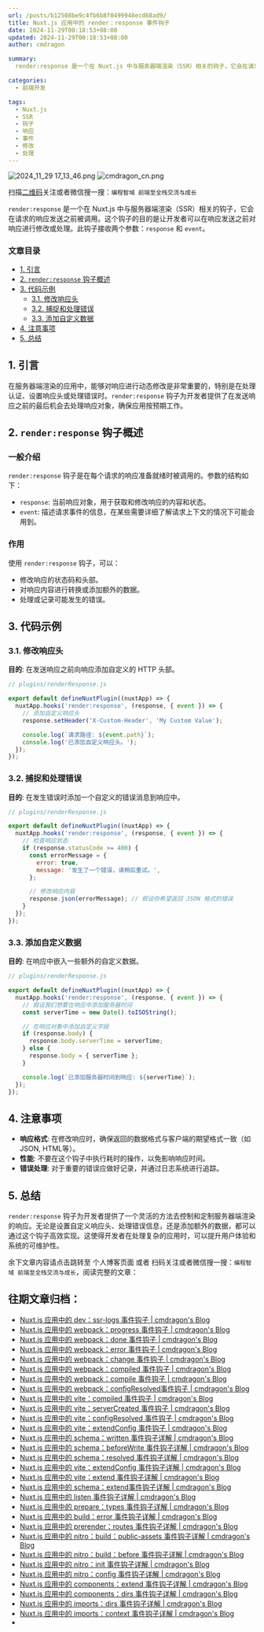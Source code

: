 ```yaml
---
url: /posts/b12508be9c4fb6b8f0499948ecd68ad9/
title: Nuxt.js 应用中的 render：response 事件钩子
date: 2024-11-29T00:18:53+08:00
updated: 2024-11-29T00:18:53+08:00
author: cmdragon

summary:
  render:response 是一个在 Nuxt.js 中与服务器端渲染（SSR）相关的钩子，它会在请求的响应发送之前被调用。这个钩子的目的是让开发者可以在响应发送之前对响应进行修改或处理。此钩子接收两个参数：response 和 event。

categories:
  - 前端开发

tags:
  - Nuxt.js
  - SSR
  - 钩子
  - 响应
  - 事件
  - 修改
  - 处理
---
```


<img src="https://static.cmdragon.cn/blog/images/2024_11_29 17_13_46.png@blog" title="2024_11_29 17_13_46.png" alt="2024_11_29 17_13_46.png"/>

<img src="https://api2.cmdragon.cn/upload/cmder/20250304_012821924.jpg" title="cmdragon_cn.png" alt="cmdragon_cn.png"/>


扫描[二维码](https://api2.cmdragon.cn/upload/cmder/20250304_012821924.jpg)关注或者微信搜一搜：`编程智域 前端至全栈交流与成长`

`render:response` 是一个在 Nuxt.js 中与服务器端渲染（SSR）相关的钩子，它会在请求的响应发送之前被调用。这个钩子的目的是让开发者可以在响应发送之前对响应进行修改或处理。此钩子接收两个参数：`response` 和 `event`。

### 文章目录

- [1. 引言](#1-引言)
- [2. `render:response` 钩子概述](#2-renderresponse-钩子概述)
- [3. 代码示例](#3-代码示例)
  - [3.1. 修改响应头](#31-修改响应头)
  - [3.2. 捕捉和处理错误](#32-捕捉和处理错误)
  - [3.3. 添加自定义数据](#33-添加自定义数据)
- [4. 注意事项](#4-注意事项)
- [5. 总结](#5-总结)

## 1. 引言

在服务器端渲染的应用中，能够对响应进行动态修改是非常重要的，特别是在处理认证、设置响应头或处理错误时。`render:response` 钩子为开发者提供了在发送响应之前的最后机会去处理响应对象，确保应用按预期工作。

## 2. `render:response` 钩子概述

### 一般介绍

`render:response` 钩子是在每个请求的响应准备就绪时被调用的。参数的结构如下：
- `response`: 当前响应对象，用于获取和修改响应的内容和状态。
- `event`: 描述请求事件的信息，在某些需要详细了解请求上下文的情况下可能会用到。

### 作用

使用 `render:response` 钩子，可以：
- 修改响应的状态码和头部。
- 对响应内容进行转换或添加额外的数据。
- 处理或记录可能发生的错误。

## 3. 代码示例

### 3.1. 修改响应头

**目的**: 在发送响应之前向响应添加自定义的 HTTP 头部。

```javascript
// plugins/renderResponse.js

export default defineNuxtPlugin((nuxtApp) => {
  nuxtApp.hooks('render:response', (response, { event }) => {
    // 添加自定义响应头
    response.setHeader('X-Custom-Header', 'My Custom Value');

    console.log(`请求路径: ${event.path}`);
    console.log('已添加自定义响应头。');
  });
});
```

### 3.2. 捕捉和处理错误

**目的**: 在发生错误时添加一个自定义的错误消息到响应中。

```javascript
// plugins/renderResponse.js

export default defineNuxtPlugin((nuxtApp) => {
  nuxtApp.hooks('render:response', (response, { event }) => {
    // 检查响应状态
    if (response.statusCode >= 400) {
      const errorMessage = {
        error: true,
        message: '发生了一个错误，请稍后重试。',
      };

      // 修改响应内容
      response.json(errorMessage); // 假设你希望返回 JSON 格式的错误
    }
  });
});
```

### 3.3. 添加自定义数据

**目的**: 在响应中嵌入一些额外的自定义数据。

```javascript
// plugins/renderResponse.js

export default defineNuxtPlugin((nuxtApp) => {
  nuxtApp.hooks('render:response', (response, { event }) => {
    // 假设我们想要在响应中添加服务器时间
    const serverTime = new Date().toISOString();

    // 在响应对象中添加自定义字段
    if (response.body) {
      response.body.serverTime = serverTime;
    } else {
      response.body = { serverTime };
    }

    console.log(`已添加服务器时间到响应: ${serverTime}`);
  });
});
```

## 4. 注意事项

- **响应格式**: 在修改响应时，确保返回的数据格式与客户端的期望格式一致（如 JSON, HTML等）。
- **性能**: 不要在这个钩子中执行耗时的操作，以免影响响应时间。
- **错误处理**: 对于重要的错误应做好记录，并通过日志系统进行追踪。

## 5. 总结

`render:response` 钩子为开发者提供了一个灵活的方法去控制和定制服务器端渲染的响应。无论是设置自定义响应头、处理错误信息，还是添加额外的数据，都可以通过这个钩子高效实现。这使得开发者在处理复杂的应用时，可以提升用户体验和系统的可维护性。

余下文章内容请点击跳转至 个人博客页面 或者 扫码关注或者微信搜一搜：`编程智域 前端至全栈交流与成长`，阅读完整的文章：

## 往期文章归档：

- [Nuxt.js 应用中的 dev：ssr-logs 事件钩子 | cmdragon's Blog](https://blog.cmdragon.cn/posts/1b63f35eebe8/)
- [Nuxt.js 应用中的 webpack：progress 事件钩子 | cmdragon's Blog](https://blog.cmdragon.cn/posts/533d23bcbe61/)
- [Nuxt.js 应用中的 webpack：done 事件钩子 | cmdragon's Blog](https://blog.cmdragon.cn/posts/3e8fa49cbd4b/)
- [Nuxt.js 应用中的 webpack：error 事件钩子 | cmdragon's Blog](https://blog.cmdragon.cn/posts/0fb47ad58e14/)
- [Nuxt.js 应用中的 webpack：change 事件钩子 | cmdragon's Blog](https://blog.cmdragon.cn/posts/43a57e843f48/)
- [Nuxt.js 应用中的 webpack：compiled 事件钩子 | cmdragon's Blog](https://blog.cmdragon.cn/posts/0b6ec5ce3d59/)
- [Nuxt.js 应用中的 webpack：compile 事件钩子 | cmdragon's Blog](https://blog.cmdragon.cn/posts/7336c7f0809e/)
- [Nuxt.js 应用中的 webpack：configResolved事件钩子 | cmdragon's Blog](https://blog.cmdragon.cn/posts/afe62aeeaf6f/)
- [Nuxt.js 应用中的 vite：compiled 事件钩子 | cmdragon's Blog](https://blog.cmdragon.cn/posts/973541933f38/)
- [Nuxt.js 应用中的 vite：serverCreated 事件钩子 | cmdragon's Blog](https://blog.cmdragon.cn/posts/ab7710befd8e/)
- [Nuxt.js 应用中的 vite：configResolved 事件钩子 | cmdragon's Blog](https://blog.cmdragon.cn/posts/1266785cead8/)
- [Nuxt.js 应用中的 vite：extendConfig 事件钩子 | cmdragon's Blog](https://blog.cmdragon.cn/posts/e1ea2c9a1566/)
- [Nuxt.js 应用中的 schema：written 事件钩子详解 | cmdragon's Blog](https://blog.cmdragon.cn/posts/11121d82a55c/)
- [Nuxt.js 应用中的 schema：beforeWrite 事件钩子详解 | cmdragon's Blog](https://blog.cmdragon.cn/posts/14f648e6cb9f/)
- [Nuxt.js 应用中的 schema：resolved 事件钩子详解 | cmdragon's Blog](https://blog.cmdragon.cn/posts/c343331f3f06/)
- [Nuxt.js 应用中的 vite：extendConfig 事件钩子详解 | cmdragon's Blog](https://blog.cmdragon.cn/posts/5ea147f7e6ee/)
- [Nuxt.js 应用中的 vite：extend 事件钩子详解 | cmdragon's Blog](https://blog.cmdragon.cn/posts/76f8905ddea2/)
- [Nuxt.js 应用中的 schema：extend事件钩子详解 | cmdragon's Blog](https://blog.cmdragon.cn/posts/271e7f413d3a/)
- [Nuxt.js 应用中的 listen 事件钩子详解 | cmdragon's Blog](https://blog.cmdragon.cn/posts/bfdfe1fbb4cc/)
- [Nuxt.js 应用中的 prepare：types 事件钩子详解 | cmdragon's Blog](https://blog.cmdragon.cn/posts/a893a1ffa34a/)
- [Nuxt.js 应用中的 build：error 事件钩子详解 | cmdragon's Blog](https://blog.cmdragon.cn/posts/6ea046edf756/)
- [Nuxt.js 应用中的 prerender：routes 事件钩子详解 | cmdragon's Blog](https://blog.cmdragon.cn/posts/925363b7ba91/)
- [Nuxt.js 应用中的 nitro：build：public-assets 事件钩子详解 | cmdragon's Blog](https://blog.cmdragon.cn/posts/e3ab63fec9ce/)
- [Nuxt.js 应用中的 nitro：build：before 事件钩子详解 | cmdragon's Blog](https://blog.cmdragon.cn/posts/1c70713c402c/)
- [Nuxt.js 应用中的 nitro：init 事件钩子详解 | cmdragon's Blog](https://blog.cmdragon.cn/posts/8122bb43e5c6/)
- [Nuxt.js 应用中的 nitro：config 事件钩子详解 | cmdragon's Blog](https://blog.cmdragon.cn/posts/61ef115005d4/)
- [Nuxt.js 应用中的 components：extend 事件钩子详解 | cmdragon's Blog](https://blog.cmdragon.cn/posts/f1df4f41c9a9/)
- [Nuxt.js 应用中的 components：dirs 事件钩子详解 | cmdragon's Blog](https://blog.cmdragon.cn/posts/0f896139298c/)
- [Nuxt.js 应用中的 imports：dirs 事件钩子详解 | cmdragon's Blog](https://blog.cmdragon.cn/posts/ddb970c3c508/)
- [Nuxt.js 应用中的 imports：context 事件钩子详解 | cmdragon's Blog](https://blog.cmdragon.cn/posts/95d21c3b16f6/)
-

